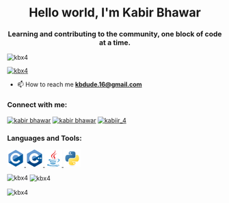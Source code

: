 <h1 align="center">Hello world, I'm Kabir Bhawar</h1>
<h3 align="center">Learning and contributing to the community, one block of code at a time.</h3>

<p align="left"> <img src="https://komarev.com/ghpvc/?username=kbx4&label=Profile%20views&color=0e75b6&style=flat" alt="kbx4" /> </p>

<p align="left"> <a href="https://github.com/ryo-ma/github-profile-trophy"><img src="https://github-profile-trophy.vercel.app/?username=kbx4" alt="kbx4" /></a> </p>

- 📫 How to reach me **kbdude.16@gmail.com**

<h3 align="left">Connect with me:</h3>
<p align="left">
<a href="https://linkedin.com/in/kabir bhawar" target="blank"><img align="center" src="https://raw.githubusercontent.com/rahuldkjain/github-profile-readme-generator/master/src/images/icons/Social/linked-in-alt.svg" alt="kabir bhawar" height="30" width="40" /></a>
<a href="https://fb.com/kabir bhawar" target="blank"><img align="center" src="https://raw.githubusercontent.com/rahuldkjain/github-profile-readme-generator/master/src/images/icons/Social/facebook.svg" alt="kabir bhawar" height="30" width="40" /></a>
<a href="https://instagram.com/kabiir_4" target="blank"><img align="center" src="https://raw.githubusercontent.com/rahuldkjain/github-profile-readme-generator/master/src/images/icons/Social/instagram.svg" alt="kabiir_4" height="30" width="40" /></a>
</p>

<h3 align="left">Languages and Tools:</h3>
<p align="left"> <a href="https://www.cprogramming.com/" target="_blank" rel="noreferrer"> <img src="https://raw.githubusercontent.com/devicons/devicon/master/icons/c/c-original.svg" alt="c" width="40" height="40"/> </a> <a href="https://www.w3schools.com/cpp/" target="_blank" rel="noreferrer"> <img src="https://raw.githubusercontent.com/devicons/devicon/master/icons/cplusplus/cplusplus-original.svg" alt="cplusplus" width="40" height="40"/> </a> <a href="https://www.java.com" target="_blank" rel="noreferrer"> <img src="https://raw.githubusercontent.com/devicons/devicon/master/icons/java/java-original.svg" alt="java" width="40" height="40"/> </a> <a href="https://www.python.org" target="_blank" rel="noreferrer"> <img src="https://raw.githubusercontent.com/devicons/devicon/master/icons/python/python-original.svg" alt="python" width="40" height="40"/> </a> </p>

<p><img align="left" src="https://github-readme-stats.vercel.app/api/top-langs?username=kbx4&show_icons=true&locale=en&layout=compact" alt="kbx4" /></p>

<p>&nbsp;<img align="center" src="https://github-readme-stats.vercel.app/api?username=kbx4&show_icons=true&locale=en" alt="kbx4" /></p>

<p><img align="center" src="https://github-readme-streak-stats.herokuapp.com/?user=kbx4&" alt="kbx4" /></p>
